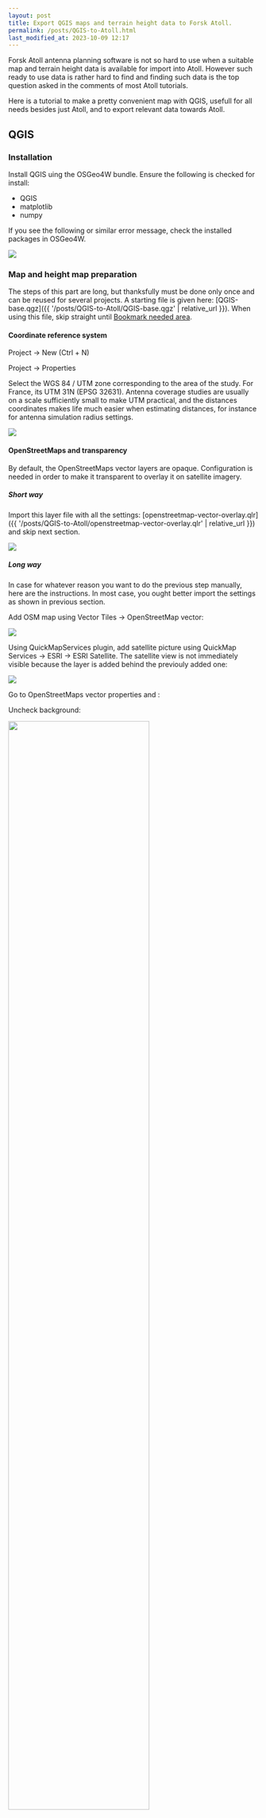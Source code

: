 ```yaml
---
layout: post
title: Export QGIS maps and terrain height data to Forsk Atoll.
permalink: /posts/QGIS-to-Atoll.html
last_modified_at: 2023-10-09 12:17
---
```


Forsk Atoll antenna planning software is not so hard to use when a suitable map and terrain height data is available for import into Atoll. However such ready to use data is rather hard to find and finding such data is the top question asked in the comments of most Atoll tutorials.

Here is a tutorial to make a pretty convenient map with QGIS, usefull for all needs besides just Atoll, and to export relevant data towards Atoll.

## QGIS

### Installation

Install QGIS uing the OSGeo4W bundle. Ensure the following is checked for install:

* QGIS
* matplotlib
* numpy

If you see the following or similar error message, check the installed packages in OSGeo4W.

<img src="{{ '/posts/QGIS-to-Atoll/QGIS-to-Atoll-01-missing-modules.png' | relative_url }}">

### Map and height map preparation

The steps of this part are long, but thanksfully must be done only once and can be reused for several projects. A starting file is given here: [QGIS-base.qgz]({{ '/posts/QGIS-to-Atoll/QGIS-base.qgz' | relative_url }}). When using this file, skip straight until [Bookmark needed area](#bookmark-needed-area).

#### Coordinate reference system

Project -> New (Ctrl + N)

Project -> Properties

Select the WGS 84 / UTM zone corresponding to the area of the study. For France, its UTM 31N (EPSG 32631). Antenna coverage studies are usually on a scale sufficiently small to make UTM practical, and the distances coordinates makes life much easier when estimating distances, for instance for antenna simulation radius settings.

<img src="{{ '/posts/QGIS-to-Atoll/QGIS-to-Atoll-02-CRS-selection.png' | relative_url }}">

#### OpenStreetMaps and transparency

By default, the OpenStreetMaps vector layers are opaque. Configuration is needed in order to make it transparent to overlay it on satellite imagery.

##### Short way

Import this layer file with all the settings: [openstreetmap-vector-overlay.qlr]({{ '/posts/QGIS-to-Atoll/openstreetmap-vector-overlay.qlr' | relative_url }}) and skip next section.

<img src="{{ '/posts/QGIS-to-Atoll/QGIS-to-Atoll-03-import-layer.png' | relative_url }}">

##### Long way

In case for whatever reason you want to do the previous step manually, here are the instructions. In most case, you ought better import the settings as shown in previous section.

Add OSM map using Vector Tiles -> OpenStreetMap vector:

<img src="{{ '/posts/QGIS-to-Atoll/QGIS-to-Atoll-04-OpenStreetMaps.png' | relative_url }}">

Using QuickMapServices plugin, add satellite picture using QuickMap Services -> ESRI -> ESRI Satellite. The satellite view is not immediately visible because the layer is added behind the previouly added one:
 
<img src="{{ '/posts/QGIS-to-Atoll/QGIS-to-Atoll-05-satellite.png' | relative_url }}">

Go to OpenStreetMaps vector properties and :

Uncheck background:

<img src="{{ '/posts/QGIS-to-Atoll/QGIS-to-Atoll-06-uncheck-background.png' | relative_url }}" width="75%">

Uncheck fills:

<img src="{{ '/posts/QGIS-to-Atoll/QGIS-to-Atoll-07-uncheck-fills.png' | relative_url }}" width="75%">

Uncheck patterns:

<img src="{{ '/posts/QGIS-to-Atoll/QGIS-to-Atoll-08-uncheck-pattern.png' | relative_url }}" width="75%">

Uncheck landcovers with exception of outlines:

<img src="{{ '/posts/QGIS-to-Atoll/QGIS-to-Atoll-09-uncheck-landcover.png' | relative_url }}" width="75%">

Uncheck water areas with exception of outlines:

<img src="{{ '/posts/QGIS-to-Atoll/QGIS-to-Atoll-10-uncheck-water-area.png' | relative_url }}" width="75%">

Uncheck transportation areas:

<img src="{{ '/posts/QGIS-to-Atoll/QGIS-to-Atoll-11-uncheck-transportation-area.png' | relative_url }}" width="75%">

Uncheck oceans:

<img src="{{ '/posts/QGIS-to-Atoll/QGIS-to-Atoll-12-uncheck-ocean.png' | relative_url }}" width="75%">

Uncheck leaf types:

<img src="{{ '/posts/QGIS-to-Atoll/QGIS-to-Atoll-13-uncheck-leaf-type.png' | relative_url }}" width="75%">

Uncheck waterways :

<img src="{{ '/posts/QGIS-to-Atoll/QGIS-to-Atoll-14-uncheck-waterway.png' | relative_url }}" width="75%">

Recheck all outlines in case some outline were accidentally unchecked in previous steps:

<img src="{{ '/posts/QGIS-to-Atoll/QGIS-to-Atoll-15-recheck-outline.png' | relative_url }}" width="75%">

#### Contour maps

Using the browser pane on left, add Maptiler Topo.

<img src="{{ '/posts/QGIS-to-Atoll/QGIS-to-Atoll-16-MapTiler-Topo.png' | relative_url }}">

From Maptiler topo, keep only Contours, and place it between satellite layer and overlayed map.

<img src="{{ '/posts/QGIS-to-Atoll/QGIS-to-Atoll-17-keep-contour.png' | relative_url }}">

Check again in project properties that project coordinate reference system is the wanted one.

#### Bookmark needed area

View the extent of the area you need, next go View -> New Spatial Bookmark… (Ctrl B):

<img src="{{ '/posts/QGIS-to-Atoll/QGIS-to-Atoll-18-bookmark.png' | relative_url }}">

#### Height map preparation

Double-click on bookmark to be sure the display canvas matches it. Download height maps using the SRTM downloader icon:

<img src="{{ '/posts/QGIS-to-Atoll/QGIS-to-Atoll-19-SRTM-downloader-1.png' | relative_url }}">

Click set canvas extent, and put « ./ » in output path:

<img src="{{ '/posts/QGIS-to-Atoll/QGIS-to-Atoll-20-SRTM-downloader-2.png' | relative_url }}" width="50%">

Usually, STRM downloader downloads only a single SRTM maps since their map cutting is quite big:

<img src="{{ '/posts/QGIS-to-Atoll/QGIS-to-Atoll-21-SRTM-downloader-3.png' | relative_url }}" width="50%">

Here, KeePass and Ctrl+Alt+A can be quite useful.

<img src="{{ '/posts/QGIS-to-Atoll/QGIS-to-Atoll-22-SRTM-downloader-4.png' | relative_url }}" width="50%">

After the layer being downloaded, you should see it. Reorder the layers to check it matches other layers:

<img src="{{ '/posts/QGIS-to-Atoll/QGIS-to-Atoll-23-check-height-layer.png' | relative_url }}">

Next, uncheck the height layer but keep it:

<img src="{{ '/posts/QGIS-to-Atoll/QGIS-to-Atoll-24-hide-height-layer.png' | relative_url }}">

### Map and height map export

#### Map export

Go to Project -> Export -> Export Map to Image:

<img src="{{ '/posts/QGIS-to-Atoll/QGIS-to-Atoll-25-save-image-menu.png' | relative_url }}">

Select first the suitable scale and resolution (good values are 1:40000, 300 dpi) and next select your bookmark:

<img src="{{ '/posts/QGIS-to-Atoll/QGIS-to-Atoll-26-save-image-settings.png' | relative_url }}" width="50%">

Save as JPG format, convenient because satellite images hard to compress in PNG.

#### Height map export

<img src="{{ '/posts/QGIS-to-Atoll/QGIS-to-Atoll-27-save-height-map-menu.png' | relative_url }}">

Settings :

* Select « Raw Data ».
* Select « Erdas Imagine Images(.img).
* Select CRS WRS 84 / UTM correct zone.
* Extent : select bookmarks.
* Resolution : round the best (lowest) value and use it for both horizontal and vertical because Atoll can’t handle different resolution on the axes.

<img src="{{ '/posts/QGIS-to-Atoll/QGIS-to-Atoll-28-save-height-map-settings.png' | relative_url }}">

## Atoll

### Coordinate reference system

In your project, go do Document -> Properties…:

<img src="{{ '/posts/QGIS-to-Atoll/QGIS-to-Atoll-29-document-properties.png' | relative_url }}">

Next, select WGS 84 / UTM correct zone for projection and display:

<img src="{{ '/posts/QGIS-to-Atoll/QGIS-to-Atoll-30-coordinates.png' | relative_url }}">

### Map import

In Geo tab, create an Offline Maps folder for the created map:

<img src="{{ '/posts/QGIS-to-Atoll/QGIS-to-Atoll-31-new-folder-1.png' | relative_url }}">

<img src="{{ '/posts/QGIS-to-Atoll/QGIS-to-Atoll-32-new-folder-2.png' | relative_url }}">

Import the map into Offline Maps:

<img src="{{ '/posts/QGIS-to-Atoll/QGIS-to-Atoll-33-map-import-1.png' | relative_url }}">

<img src="{{ '/posts/QGIS-to-Atoll/QGIS-to-Atoll-34-map-import-2.png' | relative_url }}">

### Height map import

Next, import the height file:

<img src="{{ '/posts/QGIS-to-Atoll/QGIS-to-Atoll-35-height-import-1.png' | relative_url }}">

<img src="{{ '/posts/QGIS-to-Atoll/QGIS-to-Atoll-36-height-import-2.png' | relative_url }}">

Note both maps covers the same area of the QGIS bookmark.
Once the correctness of the height map import is checked, this layer can be hidden, still it will be correctly taken into accout for calculations.

## Atoll example

With map and height data generated by the previously described methods, the following **quick draft** of DVB-T digital television coverage simulation was performed on an area where reception is difficult. Transmitters positions come from ANFR Cartoradio[^1] and powers come from a forum [^2]<sup>,</sup>[^3]. Of course, this **quick draft** must be refined, particularly concerning the radiation diagrams of some antennas. Nevertheless, the reception hole in the Ennuyé valley around Bésignan can be seen immediately due to the blocade of the Ventoux transmitter by the south mountain. The others transmitters are not significant on a wide scale because their are low power district transmitters.

<img src="{{ '/posts/QGIS-to-Atoll/QGIS-to-Atoll-37-quick-try.jpg' | relative_url }}">

[^1]: [https://www.cartoradio.fr/](https://www.cartoradio.fr/)

[^2]: [http://www.tvnt.net/forum/26-drome-t12652.html](http://www.tvnt.net/forum/26-drome-t12652.html)

[^3]: [http://www.tvnt.net/forum/84-vaucluse-t12658.html](http://www.tvnt.net/forum/84-vaucluse-t12658.html)
